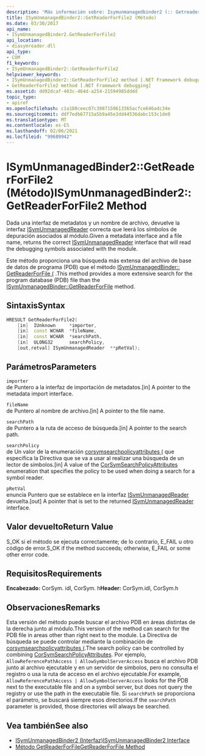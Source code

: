 ```yaml
---
description: 'Más información sobre: Isymunmanagedbinder2 (:: Getreaderforfile2 ((método)'
title: ISymUnmanagedBinder2::GetReaderForFile2 (Método)
ms.date: 03/30/2017
api_name:
- ISymUnmanagedBinder2.GetReaderForFile2
api_location:
- diasymreader.dll
api_type:
- COM
f1_keywords:
- ISymUnmanagedBinder2::GetReaderForFile2
helpviewer_keywords:
- ISymUnmanagedBinder2::GetReaderForFile2 method [.NET Framework debugging]
- GetReaderForFile2 method [.NET Framework debugging]
ms.assetid: dd92dcaf-403c-464d-a254-21594985dddd
topic_type:
- apiref
ms.openlocfilehash: c1a180ceec07c3087150613365acfce646adc34e
ms.sourcegitcommit: ddf7edb67715a5b9a45e3dd44536dabc153c1de0
ms.translationtype: MT
ms.contentlocale: es-ES
ms.lasthandoff: 02/06/2021
ms.locfileid: "99689942"
---
```

# <a name="isymunmanagedbinder2getreaderforfile2-method"></a><span data-ttu-id="5946f-103">ISymUnmanagedBinder2::GetReaderForFile2 (Método)</span><span class="sxs-lookup"><span data-stu-id="5946f-103">ISymUnmanagedBinder2::GetReaderForFile2 Method</span></span>

<span data-ttu-id="5946f-104">Dada una interfaz de metadatos y un nombre de archivo, devuelve la interfaz [ISymUnmanagedReader](isymunmanagedreader-interface.md) correcta que leerá los símbolos de depuración asociados al módulo.</span><span class="sxs-lookup"><span data-stu-id="5946f-104">Given a metadata interface and a file name, returns the correct [ISymUnmanagedReader](isymunmanagedreader-interface.md) interface that will read the debugging symbols associated with the module.</span></span>  
  
 <span data-ttu-id="5946f-105">Este método proporciona una búsqueda más extensa del archivo de base de datos de programa (PDB) que el método [ISymUnmanagedBinder:: GetReaderForFile (](isymunmanagedbinder-getreaderforfile-method.md) .</span><span class="sxs-lookup"><span data-stu-id="5946f-105">This method provides a more extensive search for the program database (PDB) file than the [ISymUnmanagedBinder::GetReaderForFile](isymunmanagedbinder-getreaderforfile-method.md) method.</span></span>  
  
## <a name="syntax"></a><span data-ttu-id="5946f-106">Sintaxis</span><span class="sxs-lookup"><span data-stu-id="5946f-106">Syntax</span></span>  
  
```cpp  
HRESULT GetReaderForFile2(  
    [in]  IUnknown     *importer,  
    [in]  const WCHAR  *fileName,  
    [in]  const WCHAR  *searchPath,  
    [in]  ULONG32      searchPolicy,  
    [out,retval] ISymUnmanagedReader  **pRetVal);  
```  
  
## <a name="parameters"></a><span data-ttu-id="5946f-107">Parámetros</span><span class="sxs-lookup"><span data-stu-id="5946f-107">Parameters</span></span>  

 `importer`  
 <span data-ttu-id="5946f-108">de Puntero a la interfaz de importación de metadatos.</span><span class="sxs-lookup"><span data-stu-id="5946f-108">[in] A pointer to the metadata import interface.</span></span>  
  
 `fileName`  
 <span data-ttu-id="5946f-109">de Puntero al nombre de archivo.</span><span class="sxs-lookup"><span data-stu-id="5946f-109">[in] A pointer to the file name.</span></span>  
  
 `searchPath`  
 <span data-ttu-id="5946f-110">de Puntero a la ruta de acceso de búsqueda.</span><span class="sxs-lookup"><span data-stu-id="5946f-110">[in] A pointer to the search path.</span></span>  
  
 `searchPolicy`  
 <span data-ttu-id="5946f-111">de Un valor de la enumeración [corsymsearchpolicyattributes (](corsymsearchpolicyattributes-enumeration.md) que especifica la Directiva que se va a usar al realizar una búsqueda de un lector de símbolos.</span><span class="sxs-lookup"><span data-stu-id="5946f-111">[in] A value of the [CorSymSearchPolicyAttributes](corsymsearchpolicyattributes-enumeration.md) enumeration that specifies the policy to be used when doing a search for a symbol reader.</span></span>  
  
 `pRetVal`  
 <span data-ttu-id="5946f-112">enuncia Puntero que se establece en la interfaz [ISymUnmanagedReader](isymunmanagedreader-interface.md) devuelta.</span><span class="sxs-lookup"><span data-stu-id="5946f-112">[out] A pointer that is set to the returned [ISymUnmanagedReader](isymunmanagedreader-interface.md) interface.</span></span>  
  
## <a name="return-value"></a><span data-ttu-id="5946f-113">Valor devuelto</span><span class="sxs-lookup"><span data-stu-id="5946f-113">Return Value</span></span>  

 <span data-ttu-id="5946f-114">S_OK si el método se ejecuta correctamente; de lo contrario, E_FAIL u otro código de error.</span><span class="sxs-lookup"><span data-stu-id="5946f-114">S_OK if the method succeeds; otherwise, E_FAIL or some other error code.</span></span>  
  
## <a name="requirements"></a><span data-ttu-id="5946f-115">Requisitos</span><span class="sxs-lookup"><span data-stu-id="5946f-115">Requirements</span></span>  

 <span data-ttu-id="5946f-116">**Encabezado:** CorSym. idl, CorSym. h</span><span class="sxs-lookup"><span data-stu-id="5946f-116">**Header:** CorSym.idl, CorSym.h</span></span>  
  
## <a name="remarks"></a><span data-ttu-id="5946f-117">Observaciones</span><span class="sxs-lookup"><span data-stu-id="5946f-117">Remarks</span></span>  

 <span data-ttu-id="5946f-118">Esta versión del método puede buscar el archivo PDB en áreas distintas de la derecha junto al módulo.</span><span class="sxs-lookup"><span data-stu-id="5946f-118">This version of the method can search for the PDB file in areas other than right next to the module.</span></span> <span data-ttu-id="5946f-119">La Directiva de búsqueda se puede controlar mediante la combinación de [corsymsearchpolicyattributes (](corsymsearchpolicyattributes-enumeration.md).</span><span class="sxs-lookup"><span data-stu-id="5946f-119">The search policy can be controlled by combining [CorSymSearchPolicyAttributes](corsymsearchpolicyattributes-enumeration.md).</span></span> <span data-ttu-id="5946f-120">Por ejemplo, `AllowReferencePathAccess | AllowSymbolServerAccess` busca el archivo PDB junto al archivo ejecutable y en un servidor de símbolos, pero no consulta el registro o usa la ruta de acceso en el archivo ejecutable.</span><span class="sxs-lookup"><span data-stu-id="5946f-120">For example, `AllowReferencePathAccess | AllowSymbolServerAccess` looks for the PDB next to the executable file and on a symbol server, but does not query the registry or use the path in the executable file.</span></span> <span data-ttu-id="5946f-121">Si `searchPath` se proporciona el parámetro, se buscará siempre esos directorios.</span><span class="sxs-lookup"><span data-stu-id="5946f-121">If the `searchPath` parameter is provided, those directories will always be searched.</span></span>  
  
## <a name="see-also"></a><span data-ttu-id="5946f-122">Vea también</span><span class="sxs-lookup"><span data-stu-id="5946f-122">See also</span></span>

- [<span data-ttu-id="5946f-123">ISymUnmanagedBinder2 (Interfaz)</span><span class="sxs-lookup"><span data-stu-id="5946f-123">ISymUnmanagedBinder2 Interface</span></span>](isymunmanagedbinder2-interface.md)
- [<span data-ttu-id="5946f-124">Método GetReaderForFile</span><span class="sxs-lookup"><span data-stu-id="5946f-124">GetReaderForFile Method</span></span>](isymunmanagedbinder-getreaderforfile-method.md)
